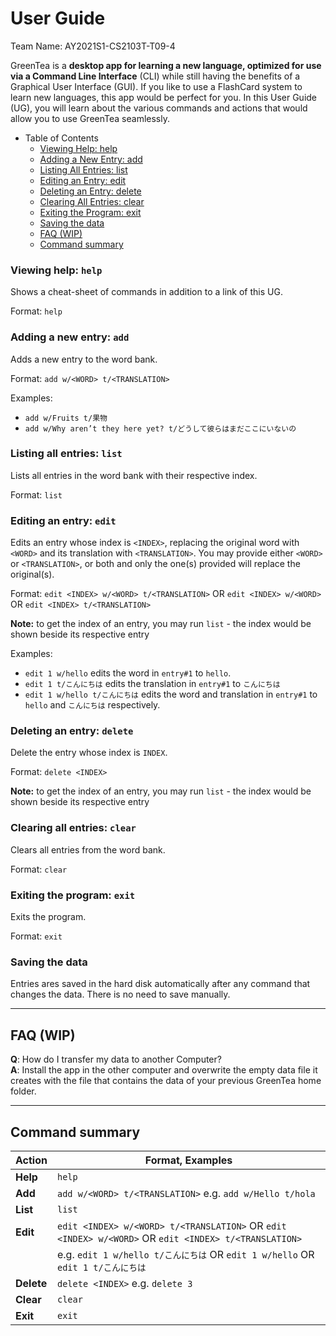 # User Guide
Team Name: AY2021S1-CS2103T-T09-4

GreenTea is a **desktop app for learning a new language, optimized for use via a Command Line Interface** (CLI) while still having the benefits of a Graphical User Interface (GUI). If you like to use a FlashCard system to learn new languages, this app would be perfect for you. In this User Guide (UG), you will learn about the various commands and actions that would allow you to use GreenTea seamlessly.

- Table of Contents
  - [Viewing Help: help](#viewing-help-help)
  - [Adding a New Entry: add](#adding-a-new-entry-add)
  - [Listing All Entries: list](#listing-all-entries-list)
  - [Editing an Entry: edit](#editing-an-entry-edit)
  - [Deleting an Entry: delete](#deleting-an-entry-delete)
  - [Clearing All Entries: clear](#clearing-all-entries-clear)
  - [Exiting the Program: exit](#exiting-the-program-exit)
  - [Saving the data](#saving-the-data)
  - [FAQ (WIP)](#faq-wip)
  - [Command summary](#command-summary)


### Viewing help: `help`

Shows a cheat-sheet of commands in addition to a link of this UG.

Format: `help`

### Adding a new entry: `add`

Adds a new entry to the word bank.

Format: `add w/<WORD> t/<TRANSLATION>`

Examples:

- `add w/Fruits t/果物`
- `add w/Why aren’t they here yet? t/どうして彼らはまだここにいないの`

### Listing all entries: `list`

Lists all entries in the word bank with their respective index.

Format: `list`

### Editing an entry: `edit`

Edits an entry whose index is `<INDEX>`, replacing the original word with `<WORD>` and its translation with `<TRANSLATION>`.
You may provide either `<WORD>` or `<TRANSLATION>`, or both and only the one(s) provided will replace the original(s).

Format: `edit <INDEX> w/<WORD> t/<TRANSLATION>` OR `edit <INDEX> w/<WORD>` OR `edit <INDEX> t/<TRANSLATION>`

**Note:** to get the index of an entry, you may run `list` - the index would be shown beside its respective entry

Examples:

- `edit 1 w/hello` edits the word in  `entry#1` to `hello`.
- `edit 1 t/こんにちは` edits the translation in  `entry#1` to `こんにちは`
- `edit 1 w/hello t/こんにちは` edits the word and translation in  `entry#1` to `hello` and `こんにちは` respectively.

### Deleting an entry: `delete`

Delete the entry whose index is `INDEX`.

Format: `delete <INDEX>`



**Note:** to get the index of an entry, you may run `list` - the index would be shown beside its respective entry

### Clearing all entries: `clear`

Clears all entries from the word bank.

Format: `clear`

### Exiting the program: `exit`

Exits the program.

Format: `exit`

### Saving the data

Entries ares saved in the hard disk automatically after any command that changes the data. There is no need to save manually.

---

## FAQ (WIP)

**Q**: How do I transfer my data to another Computer?<br>
**A**: Install the app in the other computer and overwrite the empty data file it creates with the file that contains the data of your previous GreenTea home folder.

---

## Command summary

| Action     | Format, Examples                                                                                                      |
| ---------- | --------------------------------------------------------------------------------------------------------------------- |
| **Help**   | `help`                                                                                                                |
| **Add**    | `add w/<WORD> t/<TRANSLATION>` e.g. `add w/Hello t/hola`                                                              |
| **List**   | `list`                                                                                                                |
| **Edit**   | `edit <INDEX> w/<WORD> t/<TRANSLATION>` OR `edit <INDEX> w/<WORD>` OR `edit <INDEX> t/<TRANSLATION>`                  |
|            |   e.g. `edit 1 w/hello t/こんにちは` OR `edit 1 w/hello` OR `edit 1 t/こんにちは`                                       |
| **Delete** | `delete <INDEX>` e.g. `delete 3`                                                                                      |
| **Clear**  | `clear`                                                                                                               |
| **Exit**   | `exit`                                                                                                                |




